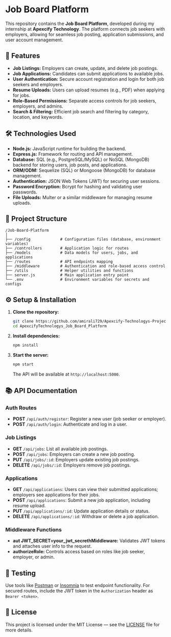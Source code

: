 # Job Board Platform

This repository contains the **Job Board Platform**, developed during my internship at **Apexcify Technology**. The platform connects job seekers with employers, allowing for seamless job posting, application submissions, and user account management.

## 🚀 Features

- **Job Listings:** Employers can create, update, and delete job postings.
- **Job Applications:** Candidates can submit applications to available jobs.
- **User Authentication:** Secure account registration and login for both job seekers and employers.
- **Resume Uploads:** Users can upload resumes (e.g., PDF) when applying for jobs.
- **Role-Based Permissions:** Separate access controls for job seekers, employers, and admins.
- **Search & Filtering:** Efficient job search and filtering by category, location, and keywords.

## 🛠️ Technologies Used

- **Node.js:** JavaScript runtime for building the backend.
- **Express.js:** Framework for routing and API management.
- **Database:** SQL (e.g., PostgreSQL/MySQL) or NoSQL (MongoDB) backend for storing users, job posts, and applications.
- **ORM/ODM:** Sequelize (SQL) or Mongoose (MongoDB) for database management.
- **Authentication:** JSON Web Tokens (JWT) for securing user sessions.
- **Password Encryption:** Bcrypt for hashing and validating user passwords.
- **File Uploads:** Multer or a similar middleware for managing resume uploads.

## 📁 Project Structure

```
/Job-Board-Platform
│
├── /config             # Configuration files (database, environment variables)
├── /controllers        # Application logic for routes
├── /models             # Data models for users, jobs, and applications
├── /routes             # API endpoints mapping
├── /middleware         # Authentication and role-based access control
├── /utils              # Helper utilities and functions
├── server.js           # Main application entry point
└── .env                # Environment variables for secrets and configs
```

## ⚙️ Setup & Installation

1. **Clone the repository:**

   ```bash
   git clone https://github.com/amirali729/Apexcify-Technologys-Projects.git
   cd ApexcifyTechnologys_Job_Board_Platform
   ```

2. **Install dependencies:**

   ```bash
   npm install
   ```


3. **Start the server:**

   ```bash
   npm start
   ```

   The API will be available at `http://localhost:5000`.

## 📚 API Documentation

### Auth Routes

- **POST** `/api/auth/register`: Register a new user (job seeker or employer).
- **POST** `/api/auth/login`: Authenticate and log in a user.

### Job Listings

- **GET** `/api/jobs`: List all available job postings.
- **POST** `/api/jobs`: Employers can create a new job posting.
- **PUT** `/api/jobs/:id`: Employers update existing job postings.
- **DELETE** `/api/jobs/:id`: Employers remove job postings.

### Applications

- **GET** `/api/applications`: Users can view their submitted applications; employers see applications for their jobs.
- **POST** `/api/applications`: Submit a new job application, including resume upload.
- **PUT** `/api/applications/:id`: Update application details or status.
- **DELETE** `/api/applications/:id`: Withdraw or delete a job application.

### Middleware Functions

- **aut
   JWT_SECRET=your_jwt_secrethMiddleware:** Validates JWT tokens and attaches user info to the request.
- **authorizeRole:** Controls access based on roles like job seeker, employer, or admin.

## 🧪 Testing

Use tools like [Postman](https://www.postman.com/) or [Insomnia](https://insomnia.rest/) to test endpoint functionality. For secured routes, include the JWT token in the `Authorization` header as `Bearer <token>`.

## 📌 License

This project is licensed under the MIT License — see the [LICENSE](LICENSE) file for more details.
